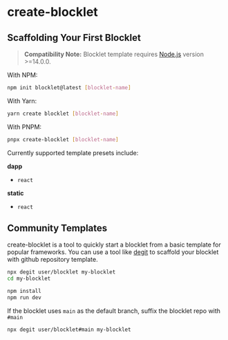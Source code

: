 # create-blocklet

## Scaffolding Your First Blocklet

> **Compatibility Note:**
> Blocklet template requires [Node.js](https://nodejs.org/) version >=14.0.0.

With NPM:

```bash
npm init blocklet@latest [blocklet-name]
```

With Yarn:

```bash
yarn create blocklet [blocklet-name]
```

With PNPM:

```bash
pnpx create-blocklet [blocklet-name]
```

Currently supported template presets include:

**dapp**

- `react`

**static**

- `react`

## Community Templates

create-blocklet is a tool to quickly start a blocklet from a basic template for popular frameworks. You can use a tool like [degit](https://github.com/Rich-Harris/degit) to scaffold your blocklet with github repository template.

```bash
npx degit user/blocklet my-blocklet
cd my-blocklet

npm install
npm run dev
```

If the blocklet uses `main` as the default branch, suffix the blocklet repo with `#main`

```bash
npx degit user/blocklet#main my-blocklet
```
